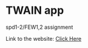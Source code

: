 # TWAIN app

spd1-2/FEW1,2 assignment

Link to the website: [Click Here](https://yinnyc.github.io/twain-app/#/home)
